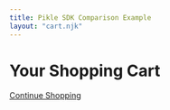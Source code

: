 ```yaml
---
title: Pikle SDK Comparison Example
layout: "cart.njk"
---
```


<h1>
  Your Shopping Cart
</h1>
<div>
  <a href="/">Continue Shopping</a>
</div>
